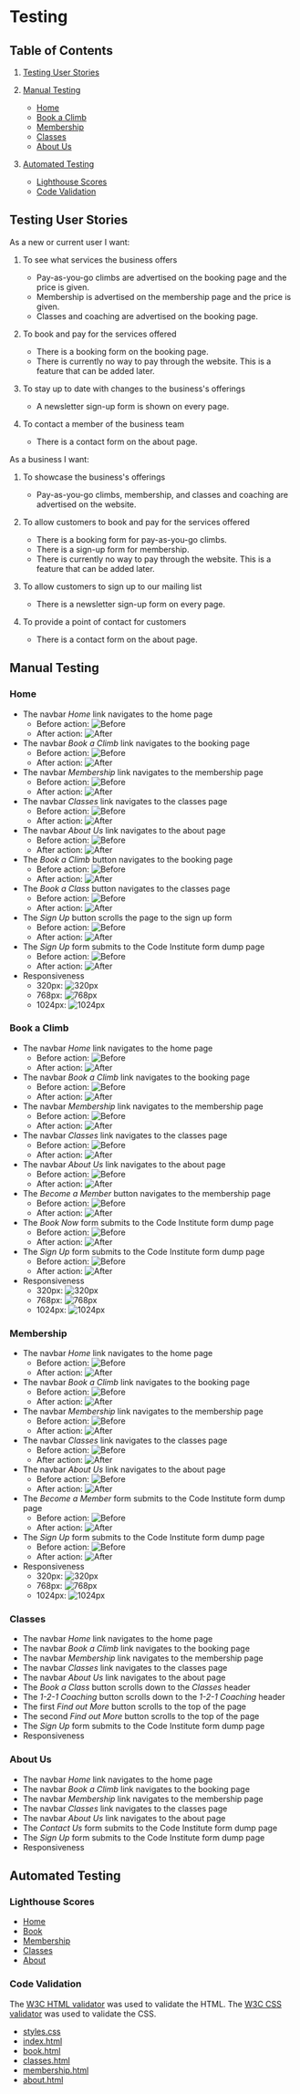 # Testing

## Table of Contents

1. [Testing User Stories](#testing-user-stories)
2. [Manual Testing](#manual-testing)

   - [Home](#home)
   - [Book a Climb](#book)
   - [Membership](#membership)
   - [Classes](#classes)
   - [About Us](#about)

3. [Automated Testing](#automated-testing)

   - [Lighthouse Scores](#lighthouse-scores)
   - [Code Validation](#code-validation)

<a name="#testing-user-stores"></a>

## Testing User Stories

As a new or current user I want:

1. To see what services the business offers

   - Pay-as-you-go climbs are advertised on the booking page and the price is given.
   - Membership is advertised on the membership page and the price is given.
   - Classes and coaching are advertised on the booking page.

2. To book and pay for the services offered

   - There is a booking form on the booking page.
   - There is currently no way to pay through the website. This is a feature that can be added later.

3. To stay up to date with changes to the business's offerings

   - A newsletter sign-up form is shown on every page.

4. To contact a member of the business team

   - There is a contact form on the about page.

As a business I want:

1. To showcase the business's offerings

   - Pay-as-you-go climbs, membership, and classes and coaching are advertised on the website.

2. To allow customers to book and pay for the services offered

   - There is a booking form for pay-as-you-go climbs.
   - There is a sign-up form for membership.
   - There is currently no way to pay through the website. This is a feature that can be added later.

3. To allow customers to sign up to our mailing list

   - There is a newsletter sign-up form on every page.

4. To provide a point of contact for customers

   - There is a contact form on the about page.

<a name="#manual-testing"></a>

## Manual Testing

<a name="#home">

### Home

- The navbar _Home_ link navigates to the home page
  - Before action:
    ![Before](documentation/testing/home/home-nav/before.jpg)
  - After action:
    ![After](documentation/testing/home/home-nav/after.jpg)
- The navbar _Book a Climb_ link navigates to the booking page
  - Before action:
    ![Before](documentation/testing/home/book-nav/before.jpg)
  - After action:
    ![After](documentation/testing/home/book-nav/after.jpg)
- The navbar _Membership_ link navigates to the membership page
  - Before action:
    ![Before](documentation/testing/home/membership-nav/before.jpg)
  - After action:
    ![After](documentation/testing/home/membership-nav/after.jpg)
- The navbar _Classes_ link navigates to the classes page
  - Before action:
    ![Before](documentation/testing/home/classes-nav/before.jpg)
  - After action:
    ![After](documentation/testing/home/classes-nav/after.jpg)
- The navbar _About Us_ link navigates to the about page
  - Before action:
    ![Before](documentation/testing/home/about-nav/before.jpg)
  - After action:
    ![After](documentation/testing/home/about-nav/after.jpg)
- The _Book a Climb_ button navigates to the booking page
  - Before action:
    ![Before](documentation/testing/home/book-button/before.jpg)
  - After action:
    ![After](documentation/testing/home/book-button/after.jpg)
- The _Book a Class_ button navigates to the classes page
  - Before action:
    ![Before](documentation/testing/home/classes-button/before.jpg)
  - After action:
    ![After](documentation/testing/home/classes-button/after.jpg)
- The _Sign Up_ button scrolls the page to the sign up form
  - Before action:
    ![Before](documentation/testing/home/sign-up-button/before.jpg)
  - After action:
    ![After](documentation/testing/home/sign-up-button/after.jpg)
- The _Sign Up_ form submits to the Code Institute form dump page
  - Before action:
    ![Before](documentation/testing/home/sign-up-form/before.jpg)
  - After action:
    ![After](documentation/testing/home/sign-up-form/after.jpg)
- Responsiveness
  - 320px:
    ![320px](documentation/testing/home/responsiveness/320px.jpg)
  - 768px:
    ![768px](documentation/testing/home/responsiveness/768px.jpg)
  - 1024px:
    ![1024px](documentation/testing/home/responsiveness/1024px.jpg)

<a name="#book">

### Book a Climb

- The navbar _Home_ link navigates to the home page
  - Before action:
    ![Before](documentation/testing/book/home-nav/before.jpg)
  - After action:
    ![After](documentation/testing/book/home-nav/after.jpg)
- The navbar _Book a Climb_ link navigates to the booking page
  - Before action:
    ![Before](documentation/testing/book/book-nav/before.jpg)
  - After action:
    ![After](documentation/testing/book/book-nav/after.jpg)
- The navbar _Membership_ link navigates to the membership page
  - Before action:
    ![Before](documentation/testing/book/membership-nav/before.jpg)
  - After action:
    ![After](documentation/testing/book/membership-nav/after.jpg)
- The navbar _Classes_ link navigates to the classes page
  - Before action:
    ![Before](documentation/testing/book/classes-nav/before.jpg)
  - After action:
    ![After](documentation/testing/book/classes-nav/after.jpg)
- The navbar _About Us_ link navigates to the about page
  - Before action:
    ![Before](documentation/testing/book/about-nav/before.jpg)
  - After action:
    ![After](documentation/testing/book/about-nav/after.jpg)
- The _Become a Member_ button navigates to the membership page
  - Before action:
    ![Before](documentation/testing/book/membership-button/before.jpg)
  - After action:
    ![After](documentation/testing/book/membership-button/after.jpg)
- The _Book Now_ form submits to the Code Institute form dump page
  - Before action:
    ![Before](documentation/testing/book/book-form/before.jpg)
  - After action:
    ![After](documentation/testing/book/book-form/after.jpg)
- The _Sign Up_ form submits to the Code Institute form dump page
  - Before action:
    ![Before](documentation/testing/book/sign-up-form/before.jpg)
  - After action:
    ![After](documentation/testing/book/sign-up-form/after.jpg)
- Responsiveness
  - 320px:
    ![320px](documentation/testing/book/responsiveness/320px.jpg)
  - 768px:
    ![768px](documentation/testing/book/responsiveness/768px.jpg)
  - 1024px:
    ![1024px](documentation/testing/book/responsiveness/1024px.jpg)

<a name="#membership">

### Membership

- The navbar _Home_ link navigates to the home page
  - Before action:
    ![Before](documentation/testing/membership/home-nav/before.jpg)
  - After action:
    ![After](documentation/testing/membership/home-nav/after.jpg)
- The navbar _Book a Climb_ link navigates to the booking page
  - Before action:
    ![Before](documentation/testing/membership/book-nav/before.jpg)
  - After action:
    ![After](documentation/testing/membership/book-nav/after.jpg)
- The navbar _Membership_ link navigates to the membership page
  - Before action:
    ![Before](documentation/testing/membership/membership-nav/before.jpg)
  - After action:
    ![After](documentation/testing/membership/membership-nav/after.jpg)
- The navbar _Classes_ link navigates to the classes page
  - Before action:
    ![Before](documentation/testing/membership/classes-nav/before.jpg)
  - After action:
    ![After](documentation/testing/membership/classes-nav/after.jpg)
- The navbar _About Us_ link navigates to the about page
  - Before action:
    ![Before](documentation/testing/membership/about-nav/before.jpg)
  - After action:
    ![After](documentation/testing/membership/about-nav/after.jpg)
- The _Become a Member_ form submits to the Code Institute form dump page
  - Before action:
    ![Before](documentation/testing/membership/membership-form/before.jpg)
  - After action:
    ![After](documentation/testing/membership/membership-form/after.jpg)
- The _Sign Up_ form submits to the Code Institute form dump page
  - Before action:
    ![Before](documentation/testing/membership/sign-up-form/before.jpg)
  - After action:
    ![After](documentation/testing/membership/sign-up-form/after.jpg)
- Responsiveness
  - 320px:
    ![320px](documentation/testing/membership/responsiveness/320px.jpg)
  - 768px:
    ![768px](documentation/testing/membership/responsiveness/768px.jpg)
  - 1024px:
    ![1024px](documentation/testing/membership/responsiveness/1024px.jpg)

<a name="#classes">

### Classes

- The navbar _Home_ link navigates to the home page
- The navbar _Book a Climb_ link navigates to the booking page
- The navbar _Membership_ link navigates to the membership page
- The navbar _Classes_ link navigates to the classes page
- The navbar _About Us_ link navigates to the about page
- The _Book a Class_ button scrolls down to the _Classes_ header
- The _1-2-1 Coaching_ button scrolls down to the _1-2-1 Coaching_ header
- The first _Find out More_ button scrolls to the top of the page
- The second _Find out More_ button scrolls to the top of the page
- The _Sign Up_ form submits to the Code Institute form dump page
- Responsiveness

<a name="#about">

### About Us

- The navbar _Home_ link navigates to the home page
- The navbar _Book a Climb_ link navigates to the booking page
- The navbar _Membership_ link navigates to the membership page
- The navbar _Classes_ link navigates to the classes page
- The navbar _About Us_ link navigates to the about page
- The _Contact Us_ form submits to the Code Institute form dump page
- The _Sign Up_ form submits to the Code Institute form dump page
- Responsiveness

<a name="#automated-testing"></a>

## Automated Testing

<a name="#lighthouse-scores"></a>

### Lighthouse Scores

- [Home](documentation/lighthouse/index.pdf)
- [Book](documentation/lighthouse/book.pdf)
- [Membership](documentation/lighthouse/membership.pdf)
- [Classes](documentation/lighthouse/classes.pdf)
- [About](documentation/lighthouse/about.pdf)

<a name="#code-validation"></a>

### Code Validation

The [W3C HTML validator](https://validator.w3.org/) was used to validate the HTML.
The [W3C CSS validator](https://jigsaw.w3.org/css-validator/) was used to validate the CSS.

- [styles.css](documentation/validation/styles.css.pdf)
- [index.html](documentation/validation/index.html.pdf)
- [book.html](documentation/validation/book.html.pdf)
- [classes.html](documentation/validation/classes.html.pdf)
- [membership.html](documentation/validation/membership.html.pdf)
- [about.html](documentation/validation/about.html.pdf)
